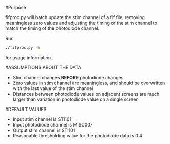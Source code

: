 #Purpose

fifproc.py will batch update the stim channel of a fif file, removing meaningless zero values and adjusting the timing of the stim channel to match the timing of the photodiode channel.

Run 
```bash
./fifproc.py -h
```
for usage information.

#ASSUMPTIONS ABOUT THE DATA
* Stim channel changes **BEFORE** photodiode changes
* Zero values in stim channel are meaningless, and should be overwritten with the last value of the stim channel
* Distances between photodiode values on adjacent screens are much larger than variation in photodiode value on a single screen

#DEFAULT VALUES
* Input stim channel is STI101
* Input photodiode channel is MISC007
* Output stim channel is STI101
* Reasonable thresholding value for the photodiode data is 0.4
